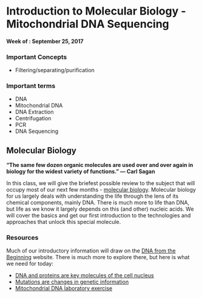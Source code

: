 # Introduction to Molecular Biology - Mitochondrial DNA Sequencing

#### Week of : September 25, 2017


### Important Concepts

* Filtering/separating/purification

### Important terms

* DNA
* Mitochondrial DNA
* DNA Extraction
* Centrifugation
* PCR
* DNA Sequencing


## Molecular Biology

**“The same few dozen organic molecules are used over and over again in biology for the widest variety of functions.” ― Carl Sagan**

In this class, we will give the briefest possible review to the subject that will occupy most of our next few months - [molecular biology](https://en.wikipedia.org/wiki/Molecular_biology). Molecular biology for us largely deals with understanding the life through the lens of its chemical components, mainly DNA. There is much more to life than DNA, but life as we know it largely depends on this (and other) nucleic acids. We will cover the basics and get our first introduction to the technologies and approaches that unlock this special molecule. 


### Resources

Much of our introductory information will draw on the [DNA from the Beginning](http://www.dnaftb.org/) website. There is much more to explore there, but here is what we need for today:

- [DNA and proteins are key molecules of the cell nucleus](http://www.dnaftb.org/15/)
- [Mutations are changes in genetic information](http://www.dnaftb.org/27/)
- [Mitochondrial DNA laboratory exercise](www.geneticorigins.org/mito/laboratory.html)


